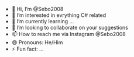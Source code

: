- 👋 Hi, I’m @Sebo2008
- 👀 I’m interested in evrything C# related
- 🌱 I’m currently learning ...
- 💞️ I’m looking to collaborate on your suggestions
- 📫 How to reach me via Instagram @Sebo2008
- 😄 Pronouns: He/Him
- ⚡ Fun fact: ...

<!---
Sebo2008/Sebo2008 is a ✨ special ✨ repository because its `README.md` (this file) appears on your GitHub profile.
You can click the Preview link to take a look at your changes.
--->

